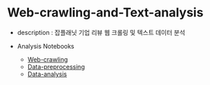 # Web-crawling-and-Text-analysis

* description : 잡플래닛 기업 리뷰 웹 크롤링 및 텍스트 데이터 분석

* Analysis Notebooks
  * [Web-crawling]()
  * [Data-preprocessing]()
  * [Data-analysis]()
